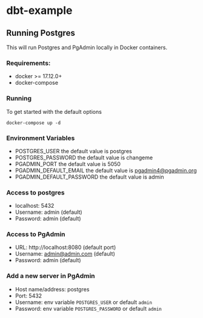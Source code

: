 # dbt-example

## Running Postgres

This will run Postgres and PgAdmin locally in Docker containers.

### Requirements:

- docker >= 17.12.0+
- docker-compose

### Running

To get started with the default options

```
docker-compose up -d
```

### Environment Variables

- POSTGRES_USER the default value is postgres
- POSTGRES_PASSWORD the default value is changeme
- PGADMIN_PORT the default value is 5050
- PGADMIN_DEFAULT_EMAIL the default value is pgadmin4@pgadmin.org
- PGADMIN_DEFAULT_PASSWORD the default value is admin

### Access to postgres

- localhost: 5432
- Username: admin (default)
- Password: admin (default)

### Access to PgAdmin

- URL: http://localhost:8080 (default port)
- Username: admin@admin.com (default)
- Password: admin (default)

### Add a new server in PgAdmin

- Host name/address: postgres
- Port: 5432
- Username: env variable `POSTGRES_USER` or default `admin`
- Password: env variable `POSTGRES_PASSWORD` or default `admin`
